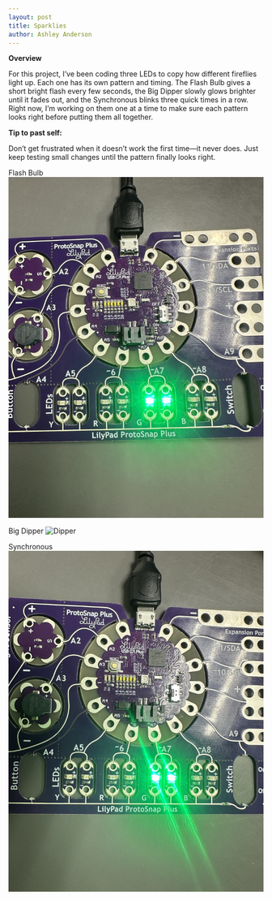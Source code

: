 ```yaml
---
layout: post
title: Sparklies
author: Ashley Anderson
---
```

**Overview**

For this project, I’ve been coding three LEDs to copy how different fireflies light up. Each one has its own pattern and timing. The Flash Bulb gives a short bright flash every few seconds, the Big Dipper slowly glows brighter until it fades out, and the Synchronous blinks three quick times in a row. Right now, I’m working on them one at a time to make sure each pattern looks right before putting them all together.


**Tip to past self:**

Don’t get frustrated when it doesn’t work the first time—it never does. Just keep testing small changes until the pattern finally looks right.

Flash Bulb
![flash](/assets/img/flashbulb.JPG)

Big Dipper
![Dipper](/assets/img/dipper.JPG)

Synchronous
![synch](/assets/img/synchronous.JPG)
